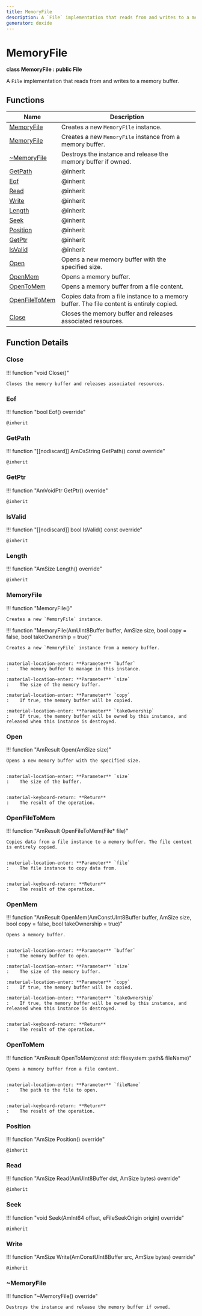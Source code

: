 ```yaml
---
title: MemoryFile
description: A `File` implementation that reads from and writes to a memory buffer.
generator: doxide
---
```



# MemoryFile

**class  MemoryFile : public File**


A `File` implementation that reads from and writes to a memory buffer.


    


## Functions

| Name | Description |
| ---- | ----------- |
| [MemoryFile](#MemoryFile) | Creates a new `MemoryFile` instance.  |
| [MemoryFile](#MemoryFile) | Creates a new `MemoryFile` instance from a memory buffer. |
| [~MemoryFile](#_u007eMemoryFile) | Destroys the instance and release the memory buffer if owned.  |
| [GetPath](#GetPath) |  @inherit  |
| [Eof](#Eof) |  @inherit  |
| [Read](#Read) |  @inherit  |
| [Write](#Write) |  @inherit  |
| [Length](#Length) |  @inherit  |
| [Seek](#Seek) |  @inherit  |
| [Position](#Position) |  @inherit  |
| [GetPtr](#GetPtr) |  @inherit  |
| [IsValid](#IsValid) |  @inherit  |
| [Open](#Open) | Opens a new memory buffer with the specified size. |
| [OpenMem](#OpenMem) | Opens a memory buffer. |
| [OpenToMem](#OpenToMem) | Opens a memory buffer from a file content. |
| [OpenFileToMem](#OpenFileToMem) | Copies data from a file instance to a memory buffer. The file content is entirely copied. |
| [Close](#Close) | Closes the memory buffer and releases associated resources.  |

## Function Details

### Close<a name="Close"></a>
!!! function "void Close()"

    
    Closes the memory buffer and releases associated resources.
             
    
    
    

### Eof<a name="Eof"></a>
!!! function "bool Eof() override"

    
    @inherit
            
    

### GetPath<a name="GetPath"></a>
!!! function "[[nodiscard]] AmOsString GetPath() const override"

    
    @inherit
            
    

### GetPtr<a name="GetPtr"></a>
!!! function "AmVoidPtr GetPtr() override"

    
    @inherit
            
    

### IsValid<a name="IsValid"></a>
!!! function "[[nodiscard]] bool IsValid() const override"

    
    @inherit
            
    

### Length<a name="Length"></a>
!!! function "AmSize Length() override"

    
    @inherit
            
    

### MemoryFile<a name="MemoryFile"></a>
!!! function "MemoryFile()"

    
    Creates a new `MemoryFile` instance.
             
    
    
    

!!! function "MemoryFile(AmUInt8Buffer buffer, AmSize size, bool copy = false, bool takeOwnership = true)"

    
    Creates a new `MemoryFile` instance from a memory buffer.
    
    
    :material-location-enter: **Parameter** `buffer`
    :    The memory buffer to manage in this instance.
        
    :material-location-enter: **Parameter** `size`
    :    The size of the memory buffer.
        
    :material-location-enter: **Parameter** `copy`
    :    If true, the memory buffer will be copied.
        
    :material-location-enter: **Parameter** `takeOwnership`
    :    If true, the memory buffer will be owned by this instance, and released when this instance is destroyed.
                
    

### Open<a name="Open"></a>
!!! function "AmResult Open(AmSize size)"

    
    Opens a new memory buffer with the specified size.
    
    
    :material-location-enter: **Parameter** `size`
    :    The size of the buffer.
    
    
    :material-keyboard-return: **Return**
    :    The result of the operation.
            
    

### OpenFileToMem<a name="OpenFileToMem"></a>
!!! function "AmResult OpenFileToMem(File&#42; file)"

    
    Copies data from a file instance to a memory buffer. The file content is entirely copied.
    
    
    :material-location-enter: **Parameter** `file`
    :    The file instance to copy data from.
    
    
    :material-keyboard-return: **Return**
    :    The result of the operation.
            
    

### OpenMem<a name="OpenMem"></a>
!!! function "AmResult OpenMem(AmConstUInt8Buffer buffer, AmSize size, bool copy = false, bool takeOwnership = true)"

    
    Opens a memory buffer.
    
    
    :material-location-enter: **Parameter** `buffer`
    :    The memory buffer to open.
        
    :material-location-enter: **Parameter** `size`
    :    The size of the memory buffer.
        
    :material-location-enter: **Parameter** `copy`
    :    If true, the memory buffer will be copied.
        
    :material-location-enter: **Parameter** `takeOwnership`
    :    If true, the memory buffer will be owned by this instance, and released when this instance is destroyed.
    
    
    :material-keyboard-return: **Return**
    :    The result of the operation.
            
    

### OpenToMem<a name="OpenToMem"></a>
!!! function "AmResult OpenToMem(const std::filesystem::path&amp; fileName)"

    
    Opens a memory buffer from a file content.
    
    
    :material-location-enter: **Parameter** `fileName`
    :    The path to the file to open.
    
    
    :material-keyboard-return: **Return**
    :    The result of the operation.
            
    

### Position<a name="Position"></a>
!!! function "AmSize Position() override"

    
    @inherit
            
    

### Read<a name="Read"></a>
!!! function "AmSize Read(AmUInt8Buffer dst, AmSize bytes) override"

    
    @inherit
            
    

### Seek<a name="Seek"></a>
!!! function "void Seek(AmInt64 offset, eFileSeekOrigin origin) override"

    
    @inherit
            
    

### Write<a name="Write"></a>
!!! function "AmSize Write(AmConstUInt8Buffer src, AmSize bytes) override"

    
    @inherit
            
    

### ~MemoryFile<a name="_u007eMemoryFile"></a>
!!! function "~MemoryFile() override"

    
    Destroys the instance and release the memory buffer if owned.
             
    
    
    

